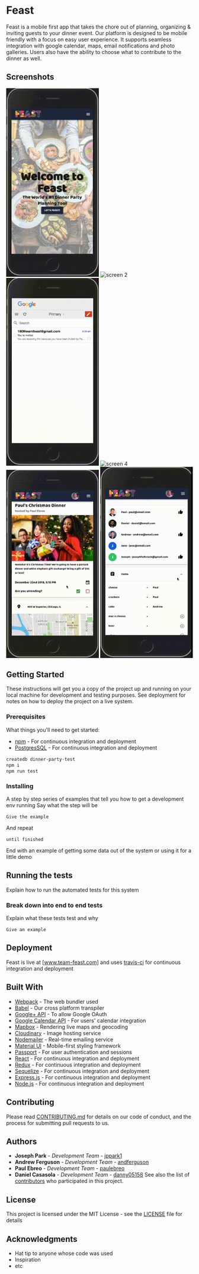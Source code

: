 # Feast
Feast is a mobile first app that takes the chore out of planning, organizing & inviting guests to your dinner event. Our platform is designed to be mobile friendly with a focus on easy user experience. It supports seamless integration with google calendar, maps, email notifications and photo galleries. Users also have the ability to choose what to contribute to the dinner as well.

## Screenshots

<p>
<img src="https://github.com/Team-Feast/dinner-party/blob/master/screenshots/screen1.gif" alt="screen 1" width="250">
<img src="https://github.com/paulebreo/esl-words-android/blob/master/screenshots/screen2.gif" alt="screen 2" width="250">
<img src="https://github.com/Team-Feast/dinner-party/blob/master/screenshots/screen3.gif" alt="screen 3" width="250">
<img src="hhttps://github.com/Team-Feast/dinner-party/blob/master/screenshots/screen4.gif" alt="screen 4" width="250">
<img src="https://github.com/Team-Feast/dinner-party/blob/master/screenshots/screen5.gif" alt="screen 5" width="250">
<img src="https://github.com/Team-Feast/dinner-party/blob/master/screenshots/screen6.gif" alt="screen 6" width="250">

</p>

## Getting Started
These instructions will get you a copy of the project up and running on your local machine for development and testing purposes. See deployment for notes on how to deploy the project on a live system.


### Prerequisites
What things you'll need to get started:
* [npm]() - For continuous integration and deployment
* [PostgresSQL](https://www.postgresql.org/) - For continuous integration and deployment
```
createdb dinner-party-test
npm i
npm run test
```
### Installing
A step by step series of examples that tell you how to get a development env running
Say what the step will be
```
Give the example
```
And repeat
```
until finished
```
End with an example of getting some data out of the system or using it for a little demo
## Running the tests
Explain how to run the automated tests for this system
### Break down into end to end tests
Explain what these tests test and why
```
Give an example
```
## Deployment
Feast is live at [www.team-feast.com] and uses [travis-ci](https://travis-ci.org/) for continuous integration and deployment
## Built With
* [Webpack](https://webpack.js.org/) - The web bundler used
* [Babel](https://webpack.js.org/) - Our cross platform transpiler
* [Google+ API](https://developers.google.com/+/web/api/rest/) - To allow Google OAuth
* [Google Calendar API](https://developers.google.com/calendar/) - For users' calendar integration
* [Mapbox](https://github.com/mapbox) - Rendering live maps and geocoding
* [Cloudinary](https://github.com/cloudinary) - Image hosting service
* [Nodemailer](https://github.com/nodemailer) - Real-time emailing service
* [Material UI](https://github.com/mui-org/material-ui) - Mobile-first styling framework
* [Passport](https://github.com/jaredhanson/passport) - For user authentication and sessions
* [React](https://github.com/facebook/react) - For continuous integration and deployment
* [Redux](https://github.com/reduxjs/redux) - For continuous integration and deployment
* [Sequelize](https://github.com/sequelize/sequelize) - For continuous integration and deployment
* [Express.js](https://github.com/expressjs/express) - For continuous integration and deployment
* [Node.js](https://github.com/nodejs/node) - For continuous integration and deployment
## Contributing
Please read [CONTRIBUTING.md](link) for details on our code of conduct, and the process for submitting pull requests to us.
## Authors
* **Joseph Park** - _Development Team_ - [jppark1](https://github.com/jppark1)
* **Andrew Ferguson** - _Development Team_ - [andferguson](https://github.com/andferguson)
* **Paul Ebreo** - _Development Team_ - [paulebreo](https://github.com/paulebreo)
* **Daniel Casasola** - _Development Team_ - [danny05158](https://github.com/danny05158)
See also the list of [contributors](https://github.com/your/project/contributors) who participated in this project.
## License
This project is licensed under the MIT License - see the [LICENSE](LICENSE) file for details
## Acknowledgments
* Hat tip to anyone whose code was used
* Inspiration
* etc
